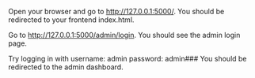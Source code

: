Open your browser and go to http://127.0.0.1:5000/. You should be redirected to your frontend index.html.

Go to http://127.0.0.1:5000/admin/login. You should see the admin login page.

Try logging in with 
username: admin
password: admin###
You should be redirected to the admin dashboard.